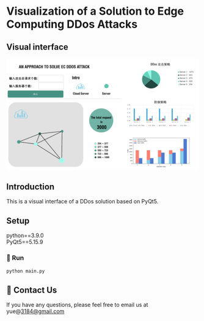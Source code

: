 # Visualization of a Solution to Edge Computing DDos Attacks

## Visual interface
![Teaser figure](figure/interface.png)

## Introduction
This is a visual interface of a DDos solution based on PyQt5.

## Setup
python==3.9.0 <br />
PyQt5==5.15.9

### 🚀 Run
```
python main.py
```

## 👀 Contact Us
If you have any questions, please feel free to email us at yue@3184@gmail.com




